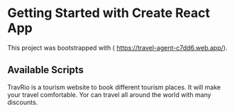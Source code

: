 # Getting Started with Create React App

This project was bootstrapped with ( https://travel-agent-c7dd6.web.app/).

## Available Scripts
TravRio is  a tourism website to book different tourism places.
It will make your travel comfortable.
Yor can travel all around the world with many discounts.

